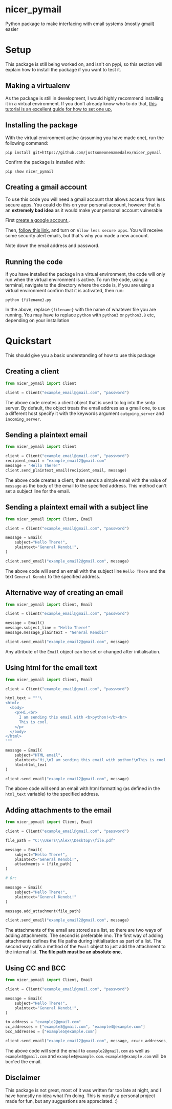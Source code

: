 # nicer_pymail
Python package to make interfacing with email systems (mostly gmail) easier

# Setup
This package is still being worked on, and isn't on pypi, so this section will explain how to install the package if you want to test it.

## Making a virtualenv
As the package is still in development, I would highly recommend installing it in a virtual environment. If you don't already know who to do that, [this tutorial is an excellent guide for how to set one up.](https://docs.python-guide.org/dev/virtualenvs/#lower-level-virtualenv)

## Installing the package
With the virtual environment active (assuming you have made one), run the following command:
```
pip install git+https://github.com/justsomeonenamedalex/nicer_pymail
```
Confirm the package is installed with:
```
pip show nicer_pymail
```

## Creating a gmail account
To use this code you will need a gmail account that allows access from less secure apps. You could do this on your personal account, however that is an **extremely bad idea** as it would make your personal account vulnerable

First [create a google account.](https://accounts.google.com/Signup).

Then, [follow this link.](https://myaccount.google.com/lesssecureapps) and turn on `Allow less secure apps`. You will receive some security alert emails, but that's why you made a new account.

Note down the email address and password.

## Running the code
If you have installed the package in a virtual environment, the code will only run when the virtual environment is active. To run the code, using a terminal, navigate to the directory where the code is, if you are using a virtual environment confirm that it is activated, then run:
```
python {filename}.py
```
In the above, replace `{filename}` with the name of whatever file you are running. You may have to replace `python` with `python3` or `python3.8` etc, depending on your installation
# Quickstart
This should give you a basic understanding of how to use this package

## Creating a client
```python
from nicer_pymail import Client

client = Client("example_email@gmail.com", "password")
```
The above code creates a client object that is used to log into the smtp server.
By default, the object treats the email address as a gmail one, to use a different host specify it with the keywords argument `outgoing_server` and `incoming_server`.

## Sending a plaintext email
```python
from nicer_pymail import Client

client = Client("example_email@gmail.com", "password")
recipient_email = "example_email2@gmail.com"
message = "Hello There!"
client.send_plaintext_email(recipient_email, message)
```
The above code creates a client, then sends a simple email with the value of `message` as the body of the email to the specified address.
This method can't set a subject line for the email.

## Sending a plaintext email with a subject line
```python
from nicer_pymail import Client, Email

client = Client("example_email@gmail.com", "password")

message = Email(
    subject="Hello There!",
    plaintext="General Kenobi!",
)

client.send_email("example_email2@gmail.com", message)
```
The above code will send an email with the subject line `Hello There` and the text `General Kenobi` to the specified address.

## Alternative way of creating an email
```python
from nicer_pymail import Client, Email

client = Client("example_email@gmail.com", "password")

message = Email()
message.subject_line = "Hello There!"
message.message_plaintext = "General Kenobi!"

client.send_email("example_email2@gmail.com", message)
```
Any attribute of the `Email` object can be set or changed after initialisation.

## Using html for the email text
```python
from nicer_pymail import Client, Email

client = Client("example_email@gmail.com", "password")

html_text = """\
<html>
  <body>
    <p>Hi,<br>
      I am sending this email with <b>python!</b><br>
      This is cool.
    </p>
  </body>
</html>
"""

message = Email(
    subject="HTML email",
    plaintext="Hi,\nI am sending this email with python!\nThis is cool.",
    html=html_text
)

client.send_email("example_email2@gmail.com", message)
```
The above code will send an email with html formatting (as defined in the `html_text` variable) to the specified address.

## Adding attachments to the email
```python
from nicer_pymail import Client, Email

client = Client("example_email@gmail.com", "password")

file_path = "C:\\Users\\Alex\\Desktop\\file.pdf"

message = Email(
    subject="Hello There!",
    plaintext="General Kenobi!",
    attachments = [file_path]
)

# Or:

message = Email(
    subject="Hello There!",
    plaintext="General Kenobi!"
)

message.add_attachment(file_path)

client.send_email("example_email2@gmail.com", message)
```
The attachments of the email are stored as a list, so there are two ways of adding attachments. The second is preferable imo.
The first way of adding attachments defines the file paths during initialisation as part of a list. The second way calls a method of the `Email` object to just add the attachment to the internal list.
**The file path must be an absolute one.**

## Using CC and BCC
```python
from nicer_pymail import Client, Email

client = Client("example_email@gmail.com", "password")

message = Email(
    subject="Hello There!",
    plaintext="General Kenobi!",
)

to_address = "example2@gmail.com"
cc_addresses = ["example3@gmail.com", "example4@example.com"]
bcc_addresses = ["example5@example.com"]

client.send_email("example_email2@gmail.com", message, cc=cc_addresses, bcc=bcc_addresses)
```
The above code will send the email to `example2@gmail.com` as well as `example3@gmail.com` and `example4@example.com`. `example5@example.com` will be bcc'ed the email.
## Disclaimer
This package is not great, most of it was written far too late at night, and I have honestly no idea what I'm doing. This is mostly a personal project made for fun, but any suggestions are appreciated. :) 
